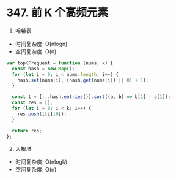 # 347. 前 K 个高频元素

1. 哈希表

* 时间复杂度: O(nlogn)
* 空间复杂度: O(n)

```js
var topKFrequent = function (nums, k) {
  const hash = new Map();
  for (let i = 0; i < nums.length; i++) {
    hash.set(nums[i], (hash.get(nums[i]) || 0) + 1);
  }

  const t = [...hash.entries()].sort((a, b) => b[1] - a[1]);
  const res = [];
  for (let i = 0; i < k; i++) {
    res.push(t[i][0]);
  }

  return res;
};
```

2. 大根堆

* 时间复杂度: O(nlogk)
* 空间复杂度: O(n)

```js

```